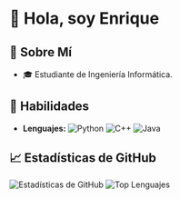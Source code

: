 # 👋 Hola, soy Enrique

## 💼 Sobre Mí
- 🎓 Estudiante de Ingeniería Informática.

## 🚀 Habilidades
- **Lenguajes:** ![Python](https://img.shields.io/badge/-Python-blue) ![C++](https://img.shields.io/badge/-C++-green) ![Java](https://img.shields.io/badge/-Java-red)

## 📈 Estadísticas de GitHub

![Estadísticas de GitHub](https://github-readme-stats.vercel.app/api?username=enrique-eg&show_icons=true&theme=radical)
![Top Lenguajes](https://github-readme-stats.vercel.app/api/top-langs/?username=enrique-eg&layout=compact&theme=radical)

<!---
enrique-eg/enrique-eg is a ✨ special ✨ repository because its `README.md` (this file) appears on your GitHub profile.
You can click the Preview link to take a look at your changes.
--->
